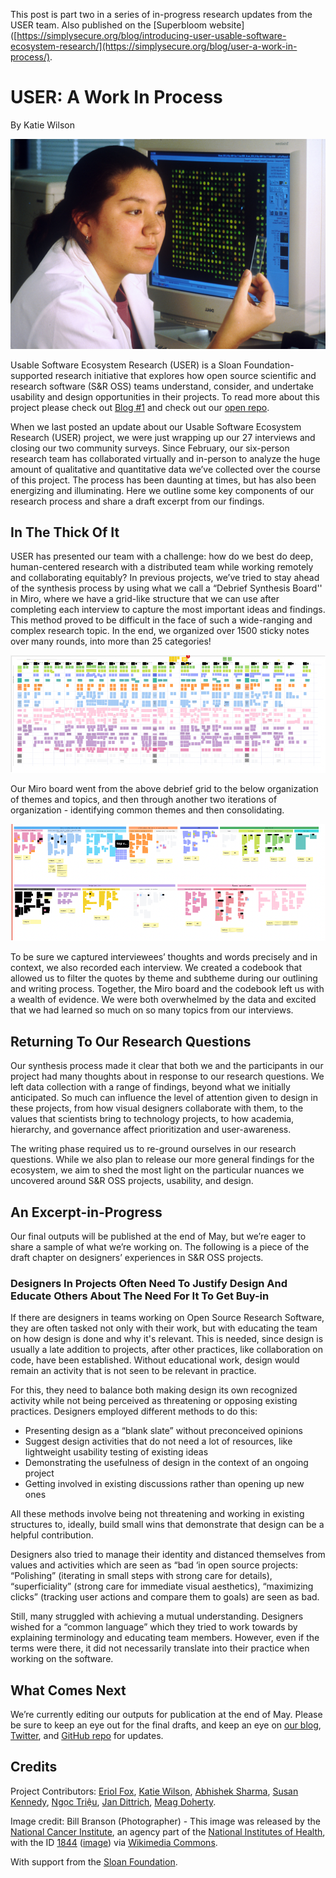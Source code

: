 This post is part two in a series of in-progress research updates from the USER team. Also published on the [Superbloom website]([https://simplysecure.org/blog/introducing-user-usable-software-ecosystem-research/](https://simplysecure.org/blog/user-a-work-in-process/).

# USER: A Work In Process

By Katie Wilson

![Female laboratory technician sitting at computer that displays a microarray.](images/NCI-Bill-Branson.jpg) 

Usable Software Ecosystem Research (USER) is a Sloan Foundation-supported research initiative that explores how open source scientific and research software (S&R OSS) teams understand, consider, and undertake usability and design opportunities in their projects. To read more about this project please check out [Blog #1](https://simplysecure.org/blog/introducing-user-usable-software-ecosystem-research/) and check out our [open repo](https://github.com/simplysecure/USER_project).

When we last posted an update about our Usable Software Ecosystem Research (USER) project, we were just wrapping up our 27 interviews and closing our two community surveys. Since February, our six-person research team has collaborated virtually and in-person to analyze the huge amount of qualitative and quantitative data we’ve collected over the course of this project. The process has been daunting at times, but has also been energizing and illuminating. Here we outline some key components of our research process and share a draft excerpt from our findings. 

## In The Thick Of It

USER has presented our team with a challenge: how do we best do deep, human-centered research with a distributed team while working remotely and collaborating equitably? In previous projects, we’ve tried to stay ahead of the synthesis process by using what we call a “Debrief Synthesis Board'' in Miro, where we have a grid-like structure that we can use after completing each interview to capture the most important ideas and findings. This method proved to be difficult in the face of such a wide-ranging and complex research topic. In the end, we organized over 1500 sticky notes over many rounds, into more than 25 categories! 

![](/images/superbloom.design_sloan_user_stickies_1.png)

Our Miro board went from the above debrief grid to the below organization of themes and topics, and then through another two iterations of organization - identifying common themes and then consolidating.

![](/images/superbloom.design_sloan_user_stickies_2.png)

To be sure we captured interviewees’ thoughts and words precisely and in context, we also recorded each interview. We created a codebook that allowed us to filter the quotes by theme and subtheme during our outlining and writing process. Together, the Miro board and the codebook left us with a wealth of evidence. We were both overwhelmed by the data and excited that we had learned so much on so many topics from our interviews. 

## Returning To Our Research Questions

Our synthesis process made it clear that both we and the participants in our project had many thoughts about in response to our research questions. We left data collection with a range of findings, beyond what we initially anticipated. So much can influence the level of attention given to design in these projects, from how visual designers collaborate with them, to the values that scientists bring to technology projects, to how academia, hierarchy, and governance affect prioritization and user-awareness. 

The writing phase required us to re-ground ourselves in our research questions. While we also plan to release our more general findings for the ecosystem, we aim to shed the most light on the particular nuances we uncovered around S&R OSS projects, usability, and design. 

## An Excerpt-in-Progress 

Our final outputs will be published at the end of May, but we’re eager to share a sample of what we’re working on. The following is a piece of the draft chapter on designers’ experiences in S&R OSS projects.

### Designers In Projects Often Need To Justify Design And Educate Others About The Need For It To Get Buy-in

If there are designers in teams working on Open Source Research Software, they are often tasked not only with their work, but with educating the team on how design is done and why it's relevant. This is needed, since design is usually a late addition to projects, after other practices, like collaboration on code, have been established. Without educational work, design would remain an activity that is not seen to be relevant in practice. 

For this, they need to balance both making design its own recognized activity while not being perceived as threatening or opposing existing practices. Designers employed different methods to do this: 

* Presenting design as a “blank slate” without preconceived opinions
* Suggest design activities that do not need a lot of resources, like lightweight usability testing of existing ideas
* Demonstrating the usefulness of design in the context of an ongoing project
* Getting involved in existing discussions rather than opening up new ones

All these methods involve being not threatening and working in existing structures to, ideally, build small wins that demonstrate that design can be a helpful contribution. 

Designers also tried to manage their identity and distanced themselves from values and activities which are seen as “bad ‘in open source projects: “Polishing” (iterating in small steps with strong care for details), “superficiality” (strong care for immediate visual aesthetics), “maximizing clicks” (tracking user actions and compare them to goals) are seen as bad. 

Still, many struggled with achieving a mutual understanding. Designers wished for a “common language” which they tried to work towards by explaining terminology and educating team members. However, even if the terms were there, it did not necessarily translate into their practice when working on the software. 

## What Comes Next

We’re currently editing our outputs for publication at the end of May. Please be sure to keep an eye out for the final drafts, and keep an eye on [our blog](https://simplysecure.org/blog/), [Twitter](https://twitter.com/sprblm_), and [GitHub repo](https://github.com/simplysecure/USER_project) for updates.

## Credits

Project Contributors: [Eriol Fox](https://twitter.com/EriolDoesDesign), [Katie Wilson](https://simplysecure.org/who-we-are/katie/), [Abhishek Sharma](https://twitter.com/abhi1203), [Susan Kennedy](https://twitter.com/smklibrarian), [Ngọc Triệu](https://twitter.com/kirakirawes), [Jan Dittrich](https://twitter.com/simulo), [Meag Doherty](https://twitter.com/EmDohh). 

Image credit: Bill Branson (Photographer) - This image was released by the [National Cancer Institute](https://en.wikipedia.org/wiki/National_Cancer_Institute), an agency part of the [National Institutes of Health](https://en.wikipedia.org/wiki/National_Institutes_of_Health), with the ID [1844](https://visualsonline.cancer.gov/details.cfm?imageid=1844) ([image](https://visualsonline.cancer.gov/retrieve.cfm?imageid=1844&dpi=300&fileformat=jpg)) via [Wikimedia Commons](https://commons.wikimedia.org/wiki/File:Film_Optical_Sensing_Device_for_Input_to_Computers_(FOSDIC).jpg).

With support from the [Sloan Foundation](https://sloan.org/).
